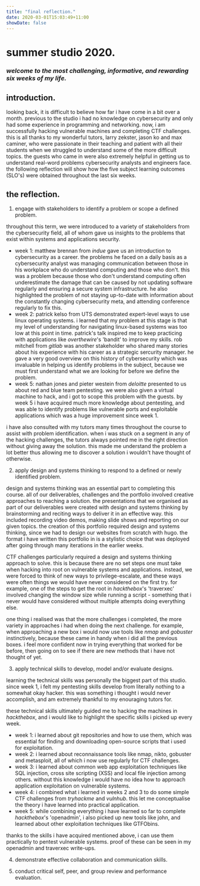 ```yaml
---
title: "final reflection."
date: 2020-03-01T15:03:49+11:00
showDate: false
---
```

# summer studio 2020.

### *welcome to the most challenging, informative, and rewarding six weeks of my life.*

## introduction.

looking back, it is difficult to believe how far i have come in a bit over a month. previous to the studio i had no knowledge on cybersecurity and only had some experience in programming and networking. now, i am successfully hacking vulnerable machines and completing CTF challenges. this is all thanks to my wonderful tutors, larry zekster, jason ko and max caminer, who were passionate in their teaching and patient with all their students when we struggled to understand some of the more difficult topics. the guests who came in were also extremely helpful in getting us to understand real-word problems cybersecurity analysts and engineers face. the following reflection will show how the five subject learning outcomes (SLO's) were obtained throughout the last six weeks. 

## the reflection.

1. engage with stakeholders to identify a problem or scope a defined problem.

throughout this term, we were introduced to a variety of stakeholders from the cybersecurity field, all of whom gave us insights to the problems that exist within systems and applications security. 
- week 1: matthew brennan from *indue* gave us an introduction to cybersecurity as a career. the problems he faced on a daily basis as a cybersecurity analyst was managing communication between those in his workplace who do understand computing and those who don't. this was a problem because those who don't understand computing often underestimate the damage that can be caused by not updating software regularly and ensuring a secure system infrastructure. he also highlighted the problem of not staying up-to-date with information about the constantly changing cybersecurity meta, and attending conference regularly to fix this.
- week 2: patrick kelso from UTS demonstrated expert-level ways to use linux operating systems. i learned that my problem at this stage is that my level of understanding for navigating linux-based systems was too low at this point in time. patrick's talk inspired me to keep practicing with applications like *overthewire*'s 'bandit' to improve my skills. rob mitchell from *gitlab* was another stakeholder who shared many stories about his experience with his career as a strategic sercurity manager. he gave a very good overview on this history of cybersecurity which was invaluable in helping us identify problems in the subject, because we must first understand what we are looking for before we define the problem. 
- week 5: nathan jones and pieter westein from *deloitte* presented to us about red and blue team pentesting. we were also given a virtual machine to hack, and i got to scope this problem with the guests. by week 5 i have acquired much more knowledge about pentesting, and was able to identify problems like vulnerable ports and exploitable applications which was a huge improvement since week 1.

i have also consulted with my tutors many times throughout the course to assist with problem identification. when i was stuck on a segment in any of the hacking challenges, the tutors always pointed me in the right direction without giving away the solution. this made me understand the problem a lot better thus allowing me to discover a solution i wouldn't have thought of otherwise. 

2. apply design and systems thinking to respond to a defined or newly identified problem. 

design and systems thinking was an essential part to completing this course. all of our deliverables, challenges and the portfolio involved creative approaches to reaching a solution. the presentations that we organised as part of our deliverables were created with design and systems thinking by brainstorming and reciting ways to deliver it in an effective way. this included recording video demos, making slide shows and reporting on our given topics. 
the creation of this portfolio required design and systems thinking, since we had to design our websites from scratch with hugo. the format i have written this portfolio in is a stylistic choice that was deployed after going through many iterations in the earlier weeks. 

CTF challenges particularly required a design and systems thinking approach to solve. this is because there are no set steps one must take when hacking into root on vulnerable systems and applications. instead, we were forced to think of new ways to privilege-escalate, and these ways were often things we would have never considered on the first try. for example, one of the steps to get the root in *hackthebox*'s 'traverxec' involved changing the window size while running a script - something that i never would have considered without multiple attempts doing everything else. 

one thing i realised was that the more challenges i completed, the more variety in approaches i had when doing the next challenge. for example, when approaching a new box i would now use tools like *nmap* and *gobuster* instinctively, because these came in handy when i did all the previous boxes. i feel more confident now in trying everything that worked for be before, then going on to see if there are new methods that i have not thought of yet.

3. apply technical skills to develop, model and/or evaluate designs. 

learning the technical skills was personally the biggest part of this studio. since week 1, i felt my pentesting skills develop from literally nothing to a somewhat okay hacker. this was something i thought i would never accomplish, and am extremely thankful to my enouraging tutors for. 

these technical skills ultimately guided me to hacking the machines in *hackthebox*, and i would like to highlight the specific skills i picked up every week.
- week 1: i learned about git repositories and how to use them, which was essential for finding and downloading open-source scripts that i used for exploitation.
- week 2: i learned about reconnaissance tools like nmap, nikto, gobuster and metasploit, all of which i now use regularly for CTF challenges. 
- week 3: i learned about common web app exploitation techniques like SQL injection, cross site scripting (XSS) and local file injection among others. without this knowledge i would have no idea how to approach application exploitation on vulnerable systems.
- week 4: i combined what i learned in weeks 2 and 3 to do some simple CTF challenges from *tryhackme* and *vulnhub*. this let me conceptualise the theory i have learned into practical application.
- week 5: while combining everything i have learned so far to complete *hackthebox*'s 'openadmin', i also picked up new tools like john, and learned about other exploitation techniques like GTFObins.  

thanks to the skills i have acquired mentioned above, i can use them practically to pentest vulnerable systems. proof of these can be seen in my openadmin and traverxec write-ups. 

4. demonstrate effective collaboration and communication skills.

5. conduct critical self, peer, and group review and performance evaluation. 